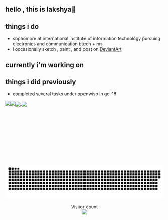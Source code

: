 ## hello , this is lakshya🎯

## things i do

* sophomore at international institute of information technology pursuing electronics and communication btech + ms
* i occasionally sketch , paint , and post on [DeviantArt](https://www.deviantart.com/sigmalaksh)


## currently i'm working on


## things i did previously
* completed several tasks under openwisp in gci'18

<a href="#">
  <img height=200 align="center" src="https://my-stats-43gk.vercel.app/api?username=lakshya0310&show_icons=true&theme=radical&hide=contribs,issues&show=discussions_answered&rank_icon=github&include_all_commits=true&card_width=150" />
</a>
<a href="#">
  <img height=200 align="center" src="https://my-stats-43gk.vercel.app/api/top-langs/?username=lakshya0310&hide=html,scss,css&langs_count=8&layout=compact&theme=radical&card_width=150" />
</a>

<img align="left" height=202 src="https://github-readme-streak-stats-git-main-davids-projects-ad77adcc.vercel.app/?user=lakshya0310&theme=radical"/>
<img align="left" height=97 src="https://github-profile-trophy.vercel.app/?username=lakshya0310&theme=radical&no-frame=true&title=Stars,Followers,Commits&column=-1"/>
<a href=#><img src="contributions.svg"></a>

<p align="center">
  Visitor count<br>
  <img src="https://profile-counter.glitch.me/_lakshya0310/count.svg" />
</p>
